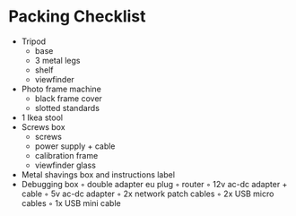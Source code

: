 # Packing Checklist

- Tripod 
    - base
    - 3 metal legs
    - shelf 
    - viewfinder
- Photo frame machine
    - black frame cover 
    - slotted standards
- 1 Ikea stool 
- Screws box 
    - screws
    - power supply + cable
    - calibration frame
    - viewfinder glass
- Metal shavings box and instructions label
- Debugging box
    ◦ double adapter eu plug
    ◦ router
    ◦ 12v ac-dc adapter + cable
    ◦ 5v ac-dc adapter
    ◦ 2x network patch cables
    ◦ 2x USB micro cables
    ◦ 1x USB mini cable
